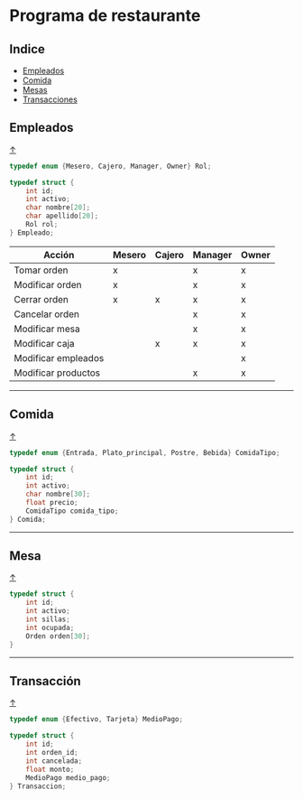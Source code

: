 # Programa de restaurante

## Indice

* [Empleados](#Empleados)
* [Comida](#Comida)
* [Mesas](#Mesa)
* [Transacciones](#Transacción)

## Empleados

[↑](#Indice)

```c
typedef enum {Mesero, Cajero, Manager, Owner} Rol;

typedef struct {
    int id;
    int activo;
    char nombre[20];
    char apellido[20];
    Rol rol;
} Empleado;
```

|        Acción      |Mesero|Cajero|Manager|Owner|
|--------------------|------|------|-------|-----|
|    Tomar orden     |   x  |      |   x   |  x  |
|   Modificar orden  |   x  |      |   x   |  x  |
|   Cerrar orden     |   x  |   x  |   x   |  x  |
|   Cancelar orden   |      |      |   x   |  x  |
|   Modificar mesa   |      |      |   x   |  x  |
|   Modificar caja   |      |   x  |   x   |  x  |
|Modificar empleados |      |      |       |  x  |
|Modificar productos |      |      |   x   |  x  |

---

## Comida

[↑](#Indice)

```c
typedef enum {Entrada, Plato_principal, Postre, Bebida} ComidaTipo;

typedef struct {
    int id;
    int activo;
    char nombre[30];
    float precio;
    ComidaTipo comida_tipo;
} Comida;
```

---

## Mesa

[↑](#Indice)

```c
typedef struct {
    int id;
    int activo;
    int sillas;
    int ocupada;
    Orden orden[30];
}
```

---

## Transacción

[↑](#Indice)

```c
typedef enum {Efectivo, Tarjeta} MedioPago;

typedef struct {
    int id;
    int orden_id;
    int cancelada;
    float monto;
    MedioPago medio_pago;
} Transaccion;
```
